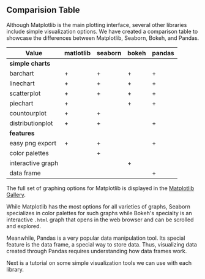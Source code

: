 ## Comparision Table

Although Matplotlib is the main plotting interface, several other libraries include simple visualization options. We
have created a comparison table to showcase the differences between Matplotlib, Seaborn, Bokeh, and Pandas.

| Value             | matlotlib | seaborn | bokeh | pandas |
|-------------------|-----------|---------|-------|--------|
| **simple charts** |
| barchart          | +         | +       | +     | +      |
| linechart         | +         | +       | +     | +      |
| scatterplot       | +         | +       | +     | +      |
| piechart          | +         |         | +     | +      |
| countourplot      | +         | +       |       |        |
| distributionplot  | +         | +       |       | +      |
| **features**      |
| easy png export   | +         | +       |       | +      |
| color palettes    |           | +       |       |        |
| interactive graph |           |         | +     |        |
| data frame        |           |         |       | +      |

The full set of graphing options for Matplotlib is displayed in the 
[Matplotlib Gallery](<https://matplotlib.org/3.3.0/gallery/index.html>).

While Matplotlib has the most options for all varieties of graphs, Seaborn specializes in color palettes for such graphs
while Bokeh's specialty is an interactive `.html` graph that opens in the web browser and can be scrolled and explored.

Meanwhile, Pandas is a very popular data manipulation tool. Its special feature is the data frame, a special way to
store data. Thus, visualizing data created through Pandas requires understanding how data frames work.

Next is a tutorial on some simple visualization tools we can use with each library.